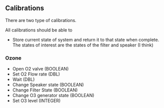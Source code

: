 ## Calibrations

There are two type of calibrations.

All calibrations should be able to 

* Store current state of system and return it to that state when complete.  The states of interest are the states of the filter and speaker (I think)

### Ozone

* Open O2 valve (BOOLEAN)
* Set O2 Flow rate (DBL)
* Wait (DBL)
* Change Speaker state (BOOLEAN)
* Change Filter State (BOOLEAN)
* Change O3 generator state (BOOLEAN)
* Set O3 level (INTEGER)
